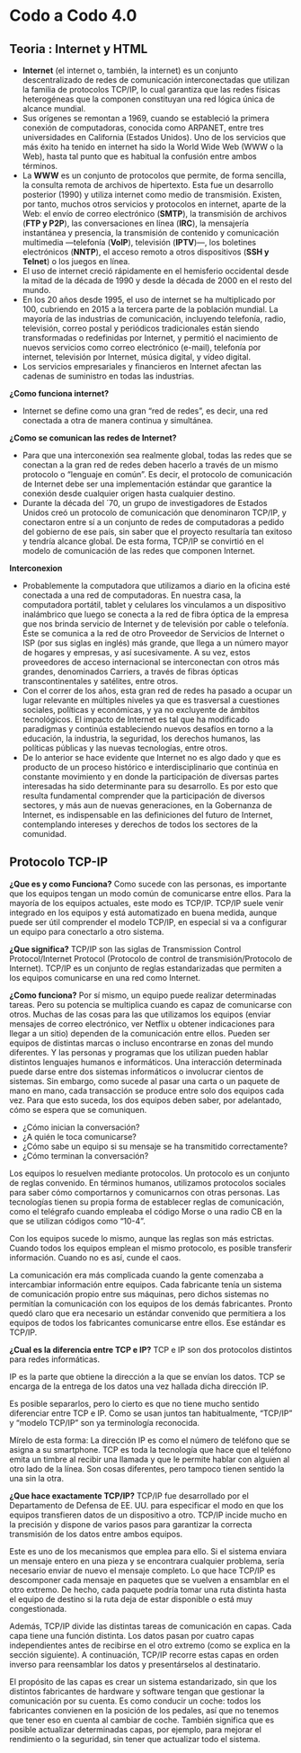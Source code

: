 # Codo a Codo 4.0
## Teoria : Internet y HTML
 - **Internet** (el internet o, también, la internet) es un conjunto descentralizado de redes de comunicación interconectadas que utilizan la familia de protocolos TCP/IP, lo cual garantiza que las redes físicas heterogéneas que la componen constituyan una red lógica única de alcance mundial.
 - Sus orígenes se remontan a 1969, cuando se estableció la primera conexión de computadoras, conocida como ARPANET, entre tres universidades en California (Estados Unidos). Uno de los servicios que más éxito ha tenido en internet ha sido la World Wide Web (WWW o la Web), hasta tal punto que es habitual la confusión entre ambos términos.
 - La **WWW** es un conjunto de protocolos que permite, de forma sencilla, la consulta remota de archivos de hipertexto. Esta fue un desarrollo posterior (1990) y utiliza internet como medio de transmisión. Existen, por tanto, muchos otros servicios y protocolos en internet, aparte de la Web: el envío de correo electrónico (**SMTP**), la transmisión de archivos (**FTP y P2P**), las conversaciones en línea (**IRC**), la mensajería instantánea y presencia, la transmisión de contenido y comunicación multimedia —telefonía (**VoIP**), televisión (**IPTV**)—, los boletines electrónicos (**NNTP**), el acceso remoto a otros dispositivos (**SSH y Telnet**) o los juegos en línea.
 - El uso de internet creció rápidamente en el hemisferio occidental desde la mitad de la década de 1990 y desde la década de 2000 en el resto del mundo.
 - En los 20 años desde 1995, el uso de internet se ha multiplicado por 100, cubriendo en 2015 a la tercera parte de la población mundial. La mayoría de las industrias de comunicación, incluyendo telefonía, radio, televisión, correo postal y periódicos tradicionales están siendo transformadas o redefinidas por Internet, y permitió el nacimiento de nuevos servicios como correo electrónico (e-mail), telefonía por internet, televisión por Internet, música digital, y vídeo digital.
 - Los servicios empresariales y financieros en Internet afectan las cadenas de suministro en todas las industrias.

**¿Como funciona internet?**

 - Internet se define como una gran “red de redes”, es decir, una red conectada a otra de manera continua y simultánea.
 
 **¿Como se comunican las redes de Internet?**
 
 - Para que una interconexión sea realmente global, todas las redes que se conectan a la gran red de redes deben hacerlo a través de un mismo protocolo o “lenguaje en común”. Es decir, el protocolo de comunicación de Internet debe ser una implementación estándar que garantice la conexión desde cualquier origen hasta cualquier destino.
 - Durante la década del ´70, un grupo de investigadores de Estados Unidos creó un protocolo de comunicación que denominaron TCP/IP, y conectaron entre sí a un conjunto de redes de computadoras a pedido del gobierno de ese país, sin saber que el proyecto resultaría tan exitoso y tendría alcance global. De esta forma, TCP/IP se convirtió en el modelo de comunicación de las redes que componen Internet.

**Interconexion**

 - Probablemente la computadora que utilizamos a diario en la oficina esté conectada a una red de computadoras. En nuestra casa, la computadora portátil, tablet y celulares los vinculamos a un dispositivo inalámbrico que luego se conecta a la red de fibra óptica de la empresa que nos brinda servicio de Internet y de televisión por cable o telefonía. Éste se comunica a la red de otro Proveedor de Servicios de Internet o ISP (por sus siglas en inglés) más grande, que llega a un número mayor de hogares y empresas, y así sucesivamente. A su vez, estos proveedores de acceso internacional se interconectan con otros más grandes, denominados Carriers, a través de fibras ópticas transcontinentales y satélites, entre otros.
 - Con el correr de los años, esta gran red de redes ha pasado a ocupar un lugar relevante en múltiples niveles ya que es trasversal a cuestiones sociales, políticas y económicas, y ya no excluyente de ámbitos tecnológicos. El impacto de Internet es tal que ha modificado paradigmas y continúa estableciendo nuevos desafíos en torno a la educación, la industria, la seguridad, los derechos humanos, las políticas públicas y las nuevas tecnologías, entre otros.
 - De lo anterior se hace evidente que Internet no es algo dado y que es producto de un proceso histórico e interdisciplinario que continúa en constante movimiento y en donde la participación de diversas partes interesadas ha sido determinante para su desarrollo. Es por esto que resulta fundamental comprender que la participación de diversos sectores, y más aun de nuevas generaciones, en la Gobernanza de Internet, es indispensable en las definiciones del futuro de Internet, contemplando intereses y derechos de todos los sectores de la comunidad.

## Protocolo TCP-IP

**¿Que es y como Funciona?**
Como sucede con las personas, es importante que los equipos tengan un modo común de comunicarse entre ellos. Para la mayoría de los equipos actuales, este modo es TCP/IP. TCP/IP suele venir integrado en los equipos y está automatizado en buena medida, aunque puede ser útil comprender el modelo TCP/IP, en especial si va a configurar un equipo para conectarlo a otro sistema. 

**¿Que significa?**
TCP/IP son las siglas de Transmission Control Protocol/Internet Protocol (Protocolo de control de transmisión/Protocolo de Internet). TCP/IP es un conjunto de reglas estandarizadas que permiten a los equipos comunicarse en una red como Internet.

**¿Como funciona?**
Por sí mismo, un equipo puede realizar determinadas tareas. Pero su potencia se multiplica cuando es capaz de comunicarse con otros. Muchas de las cosas para las que utilizamos los equipos (enviar mensajes de correo electrónico, ver Netflix u obtener indicaciones para llegar a un sitio) dependen de la comunicación entre ellos. Pueden ser equipos de distintas marcas o incluso encontrarse en zonas del mundo diferentes. Y las personas y programas que los utilizan pueden hablar distintos lenguajes humanos e informáticos.
Una interacción determinada puede darse entre dos sistemas informáticos o involucrar cientos de sistemas. Sin embargo, como sucede al pasar una carta o un paquete de mano en mano, cada transacción se produce entre solo dos equipos cada vez.
Para que esto suceda, los dos equipos deben saber, por adelantado, cómo se espera que se comuniquen.

 - ¿Cómo inician la conversación?
 - ¿A quién le toca comunicarse?
 - ¿Cómo sabe un equipo si su mensaje se ha transmitido correctamente?
 - ¿Cómo terminan la conversación?

Los equipos lo resuelven mediante protocolos. Un protocolo es un conjunto de reglas convenido. En términos humanos, utilizamos protocolos sociales para saber cómo comportarnos y comunicarnos con otras personas. Las tecnologías tienen su propia forma de establecer reglas de comunicación, como el telégrafo cuando empleaba el código Morse o una radio CB en la que se utilizan códigos como “10-4”.  

Con los equipos sucede lo mismo, aunque las reglas son más estrictas. Cuando todos los equipos emplean el mismo protocolo, es posible transferir información. Cuando no es así, cunde el caos.  

La comunicación era más complicada cuando la gente comenzaba a intercambiar información entre equipos. Cada fabricante tenía un sistema de comunicación propio entre sus máquinas, pero dichos sistemas no permitían la comunicación con los equipos de los demás fabricantes. Pronto quedó claro que era necesario un estándar convenido que permitiera a los equipos de todos los fabricantes comunicarse entre ellos. Ese estándar es TCP/IP.

**¿Cual es la diferencia entre TCP e IP?**
TCP e IP son dos protocolos distintos para redes informáticas.  

IP es la parte que obtiene la dirección a la que se envían los datos. TCP se encarga de la entrega de los datos una vez hallada dicha dirección IP.

Es posible separarlos, pero lo cierto es que no tiene mucho sentido diferenciar entre TCP e IP. Como se usan juntos tan habitualmente, “TCP/IP” y “modelo TCP/IP” son ya terminología reconocida.  

Mírelo de esta forma: La dirección IP es como el número de teléfono que se asigna a su smartphone. TCP es toda la tecnología que hace que el teléfono emita un timbre al recibir una llamada y que le permite hablar con alguien al otro lado de la línea. Son cosas diferentes, pero tampoco tienen sentido la una sin la otra.

**¿Que hace exactamente TCP/IP?**
TCP/IP fue desarrollado por el Departamento de Defensa de EE. UU. para especificar el modo en que los equipos transfieren datos de un dispositivo a otro. TCP/IP incide mucho en la precisión y dispone de varios pasos para garantizar la correcta transmisión de los datos entre ambos equipos.

Este es uno de los mecanismos que emplea para ello. Si el sistema enviara un mensaje entero en una pieza y se encontrara cualquier problema, sería necesario enviar de nuevo el mensaje completo. Lo que hace TCP/IP es descomponer cada mensaje en paquetes que se vuelven a ensamblar en el otro extremo. De hecho, cada paquete podría tomar una ruta distinta hasta el equipo de destino si la ruta deja de estar disponible o está muy congestionada.  

Además, TCP/IP divide las distintas tareas de comunicación en capas. Cada capa tiene una función distinta. Los datos pasan por cuatro capas independientes antes de recibirse en el otro extremo (como se explica en la sección siguiente). A continuación, TCP/IP recorre estas capas en orden inverso para reensamblar los datos y presentárselos al destinatario.  

El propósito de las capas es crear un sistema estandarizado, sin que los distintos fabricantes de hardware y software tengan que gestionar la comunicación por su cuenta. Es como conducir un coche: todos los fabricantes convienen en la posición de los pedales, así que no tenemos que tener eso en cuenta al cambiar de coche. También significa que es posible actualizar determinadas capas, por ejemplo, para mejorar el rendimiento o la seguridad, sin tener que actualizar todo el sistema.